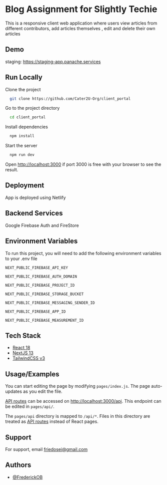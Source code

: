 # Blog Assignment for Slightly Techie

This is a responsive client web application where users view articles from different contributors, add articles themselves , edit and delete their own articles

## Demo

staging: <https://staging-app.panache.services>

## Run Locally

Clone the project

```bash
  git clone https://github.com/Cater2U-Org/client_portal
```

Go to the project directory

```bash
  cd client_portal
```

Install dependencies

```bash
  npm install
```

Start the server

```bash
  npm run dev
```

Open [http://localhost:3000](http://localhost:3000) if port 3000 is free with your browser to see the result.

## Deployment

App is deployed using Netlify

## Backend Services

Google Firebase Auth and FireStore

## Environment Variables

To run this project, you will need to add the following environment variables to your .env file

`NEXT_PUBLIC_FIREBASE_API_KEY`

`NEXT_PUBLIC_FIREBASE_AUTH_DOMAIN`

`NEXT_PUBLIC_FIREBASE_PROJECT_ID`

`NEXT_PUBLIC_FIREBASE_STORAGE_BUCKET`

`NEXT_PUBLIC_FIREBASE_MESSAGING_SENDER_ID`

`NEXT_PUBLIC_FIREBASE_APP_ID`

`NEXT_PUBLIC_FIREBASE_MEASUREMENT_ID`



## Tech Stack

* [React 18](https://react.dev)
* [NextJS 13](https://nextjs.org)
* [TailwindCSS v3](http://tailwindcss.com/)


## Usage/Examples

You can start editing the page by modifying `pages/index.js`. The page auto-updates as you edit the file.

[API routes](https://nextjs.org/docs/api-routes/introduction) can be accessed on [http://localhost:3000/api](http://localhost:3000/api/hello). This endpoint can be edited in `pages/api/`.

The `pages/api` directory is mapped to `/api/*`. Files in this directory are treated as [API routes](https://nextjs.org/docs/api-routes/introduction) instead of React pages.

## Support

For support, email <friedosei@gmail.com> 

## Authors

- [@FrederickOB](https://www.github.com/FrederickOB)